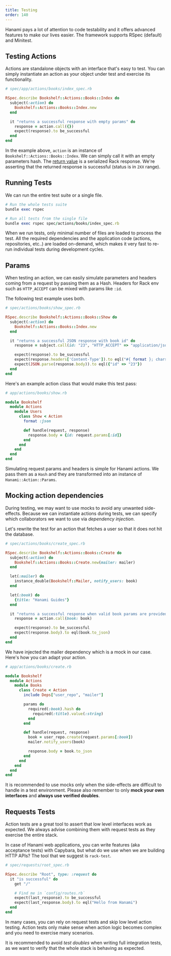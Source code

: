 ```yaml
---
title: Testing
order: 140
---
```


Hanami pays a lot of attention to code testability and it offers advanced features to make our lives easier. The framework supports RSpec (default) and Minitest.

## Testing Actions

Actions are standalone objects with an interface that's easy to test. You can simply instantiate an action as your object under test and exercise its functionality.

```ruby
# spec/app/actions/books/index_spec.rb

RSpec.describe Bookshelf::Actions::Books::Index do
  subject(:action) do
    Bookshelf::Actions::Books::Index.new
  end

  it "returns a successful response with empty params" do
    response = action.call({})
    expect(response).to be_successful
  end
end

```

In the example above, `action` is an instance of `Bookshelf::Actions::Books::Index`. We can simply call it with an empty parameters hash. The [return value](/actions/rack-integration) is a serialized Rack response. We're asserting that the returned response is successful (status is in `2XX` range).

## Running Tests

We can run the entire test suite or a single file.

```ruby
# Run the whole tests suite
bundle exec rspec

# Run all tests from the single file
bundle exec rspec spec/actions/books/index_spec.rb
```

When we run tests, only minimal number of files are loaded to process the test. All the required dependencies and the application code (actions, repositories, etc..) are loaded on-demand, which makes it very fast to re-run individual tests during development cycles.

## Params

When testing an action, we can easily simulate parameters and headers coming from a request by passing them as a Hash. Headers for Rack env such as `HTTP_ACCEPT` can be mixed with params like `:id`.

The following test example uses both.

```ruby
# spec/actions/books/show_spec.rb

RSpec.describe Bookshelf::Actions::Books::Show do
  subject(:action) do
    Bookshelf::Actions::Books::Index.new
  end

  it "returns a successful JSON response with book id" do
    response = subject.call(id: "23", "HTTP_ACCEPT" => "application/json")

    expect(response).to be_successful
    expect(response.headers['Content-Type']).to eql("#{ format }; charset=utf-8")
    expect(JSON.parse(response.body)).to eql({"id" => "23"})
  end
end
```

Here's an example action class that would make this test pass:

```ruby
# app/actions/books/show.rb

module Bookshelf
  module Actions
    module Users
      class Show < Action
        format :json

        def handle(request, response)
          response.body = {id: request.params[:id]}
        end
      end
    end
  end
end
```

<p class="notice">
Simulating request params and headers is simple for Hanami actions. We pass them as a <code>Hash</code> and they are transformed into an instance of <code>Hanami::Action::Params</code>.
</p>

## Mocking action dependencies

During testing, we may want to use mocks to avoid any unwanted side-effects. Because we can instantiate actions during tests, we can specify which collaborators we want to use via _dependency injection_.

Let's rewrite the test for an action that fetches a user so that it does not hit the database.

```ruby
# spec/actions/books/create_spec.rb

RSpec.describe Bookshelf::Actions::Books::Create do
  subject(:action) do
    Bookshelf::Actions::Books::Create.new(mailer: mailer)
  end

  let(:mailer) do
    instance_double(Bookshelf::Mailer, notify_users: book)
  end

  let(:book) do
    {title: "Hanami Guides"}
  end

  it "returns a successful response when valid book params are provided" do
    response = action.call(book: book)

    expect(response).to be_successful
    expect(response.body).to eql(book.to_json)
  end
end
```

We have injected the mailer dependency which is a mock in our case. Here's how you can adapt your action.

```ruby
# app/actions/books/create.rb

module Bookshelf
  module Actions
    module Books
      class Create < Action
        include Deps["user_repo", "mailer"]

        params do
          required(:book).hash do
            required(:title).value(:string)
          end
        end

        def handle(request, response)
          book = user_repo.create(request.params[:book])
          mailer.notify_users(book)

          response.body = book.to_json
        end
      end
    end
  end
end
```

<p class="warning">
It is recommended to use mocks only when the side-effects are difficult to handle in a test environment. Please also remember to only <strong>mock your own interfaces</strong> and <strong>always use verified doubles</strong>.
</p>

## Requests Tests

Action tests are a great tool to assert that low level interfaces work as expected. We always advise combining them with request tests as they exercise the entire stack.

In case of Hanami web applications, you can write features (aka acceptance tests) with Capybara, but what do we use when we are building HTTP APIs? The tool that we suggest is `rack-test`.

```ruby
# spec/requests/root_spec.rb

RSpec.describe "Root", type: :request do
  it "is successful" do
    get "/"

    # Find me in `config/routes.rb`
    expect(last_response).to be_successful
    expect(last_response.body).to eql("Hello from Hanami")
  end
end
```

<p class="notice">
In many cases, you can rely on request tests and skip low level action testing. Action tests only make sense when action logic becomes complex and you need to exercise many scenarios.
</p>

<p class="notice">
It is recommended to avoid <em>test doubles</em> when writing full integration tests, as we want to verify that the whole stack is behaving as expected.
</p>
